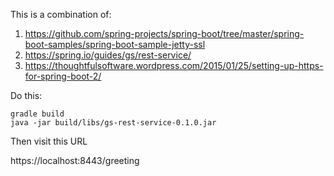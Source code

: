 This is a combination of:

1. https://github.com/spring-projects/spring-boot/tree/master/spring-boot-samples/spring-boot-sample-jetty-ssl
1. https://spring.io/guides/gs/rest-service/
1. https://thoughtfulsoftware.wordpress.com/2015/01/25/setting-up-https-for-spring-boot-2/

Do this:

~~~~~~~~~~~~~~~~~~
gradle build
java -jar build/libs/gs-rest-service-0.1.0.jar
~~~~~~~~~~~~~~~~~~

Then visit this URL

https://localhost:8443/greeting

